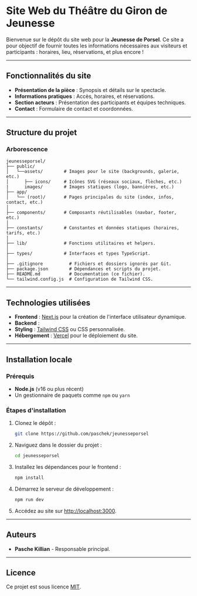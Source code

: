 # Site Web du Théâtre du Giron de Jeunesse

Bienvenue sur le dépôt du site web pour la  **Jeunesse de Porsel**. Ce site a pour objectif de fournir toutes les informations nécessaires aux visiteurs et participants : horaires, lieu, réservations, et plus encore !

---

## **Fonctionnalités du site**
- **Présentation de la pièce** : Synopsis et détails sur le spectacle.
- **Informations pratiques** : Accès, horaires, et réservations.
- **Section acteurs** : Présentation des participants et équipes techniques.
- **Contact** : Formulaire de contact et coordonnées.

---

## **Structure du projet**

### Arborescence
```
jeunesseporsel/
├── public/
│   └──assets/        # Images pour le site (backgrounds, galerie, etc.)
│      ├── icons/     # Icônes SVG (réseaux sociaux, flèches, etc.)
|      images/        # Images statiques (logo, bannières, etc.)
├── app/
│   └── (root)/       # Pages principales du site (index, infos, contact, etc.)
│   
├── components/       # Composants réutilisables (navbar, footer, etc.) 
│   
├── constants/        # Constantes et données statiques (horaires, tarifs, etc.)
│   
├── lib/              # Fonctions utilitaires et helpers.
│   
├── types/            # Interfaces et types TypeScript.
│           
├── .gitignore          # Fichiers et dossiers ignorés par Git.
├── package.json        # Dépendances et scripts du projet.
├── README.md           # Documentation (ce fichier).
└── tailwind.config.js  # Configuration de Tailwind CSS.
```

---

## **Technologies utilisées**
- **Frontend** : [Next.js](https://nextjs.org) pour la création de l'interface utilisateur dynamique.
- **Backend** : 
- **Styling** : [Tailwind CSS](https://tailwindcss.com/) ou CSS personnalisée.
- **Hébergement** : [Vercel](https://vercel.com/) pour le déploiement du site.

---

## **Installation locale**

### Prérequis
- **Node.js** (v16 ou plus récent)
- Un gestionnaire de paquets comme `npm` ou `yarn`

### Étapes d'installation

1. Clonez le dépôt :
   ```bash
   git clone https://github.com/paschek/jeunesseporsel
   ```
2. Naviguez dans le dossier du projet :
   ```bash
   cd jeunesseporsel
   ```
3. Installez les dépendances pour le frontend :
   ```bash
   npm install
   ```
4. Démarrez le serveur de développement :
   ```bash
   npm run dev
   ```
5. Accédez au site sur [http://localhost:3000](http://localhost:3000).

---

## **Auteurs**
- **Pasche Killian** - Responsable principal.

---

## **Licence**
Ce projet est sous licence [MIT](LICENSE).